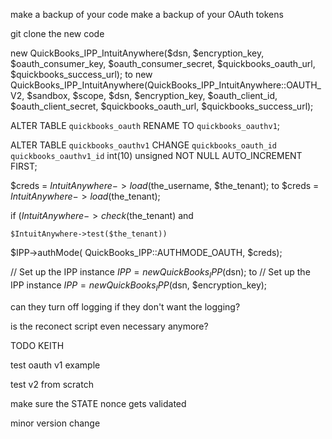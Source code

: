 
make a backup of your code
make a backup of your OAuth tokens 


git clone the new code 


new QuickBooks_IPP_IntuitAnywhere($dsn, $encryption_key, $oauth_consumer_key, $oauth_consumer_secret, $quickbooks_oauth_url, $quickbooks_success_url);
 to 
  new QuickBooks_IPP_IntuitAnywhere(QuickBooks_IPP_IntuitAnywhere::OAUTH_V2, $sandbox, $scope, $dsn, $encryption_key, $oauth_client_id, $oauth_client_secret, $quickbooks_oauth_url, $quickbooks_success_url);
  
  
  
ALTER TABLE `quickbooks_oauth`
RENAME TO `quickbooks_oauthv1`;  
  
ALTER TABLE `quickbooks_oauthv1`
CHANGE `quickbooks_oauth_id` `quickbooks_oauthv1_id` int(10) unsigned NOT NULL AUTO_INCREMENT FIRST;  
  
  
  
  $creds = $IntuitAnywhere->load($the_username, $the_tenant);
 to
    $creds = $IntuitAnywhere->load($the_tenant);  
  
  
  
  
  if ($IntuitAnywhere->check($the_tenant) and
  
  
  	$IntuitAnywhere->test($the_tenant))
  
  
  
  
  $IPP->authMode(
  		QuickBooks_IPP::AUTHMODE_OAUTH,
  		$creds);
  
  
  
  
  // Set up the IPP instance
  	$IPP = new QuickBooks_IPP($dsn);
  	to
  	// Set up the IPP instance
    	$IPP = new QuickBooks_IPP($dsn, $encryption_key);
  
  
  
  
  can they turn off logging if they don't want the logging? 
  
  
  
  is the reconect script even necessary anymore? 
  
  
  
  TODO KEITH
  
  test oauth v1 example 
  
  test v2 from scratch 
  
  make sure the STATE nonce gets validated
  
  minor version change  